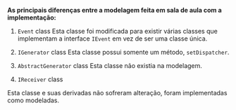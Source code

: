 
**As principais diferenças entre a modelagem feita em sala de aula com a implementação:**

1. `Event` class
Esta classe foi modificada para existir várias classes que implementam a interface `IEvent` em vez de ser uma classe única.

2. `IGenerator` class
Esta classe possui somente um método, `setDispatcher`.

3. `AbstractGenerator` class
Esta classe não existia na modelagem.

4. `IReceiver` class

Esta classe e suas derivadas não sofreram alteração, foram implementadas como modeladas.


